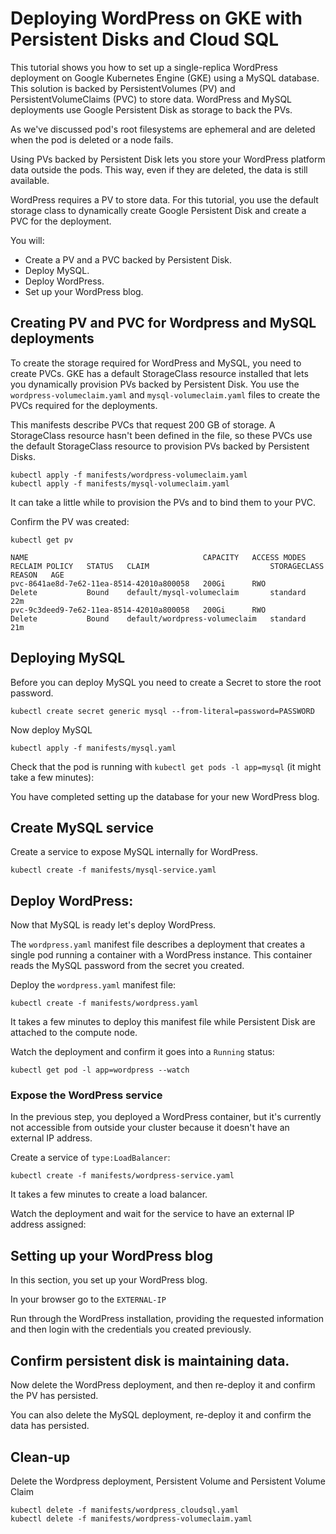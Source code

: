 # Deploying WordPress on GKE with Persistent Disks and Cloud SQL   

This tutorial shows you how to set up a single-replica WordPress deployment on Google Kubernetes Engine (GKE) using a MySQL database. This solution is backed by PersistentVolumes (PV) and PersistentVolumeClaims (PVC) to store data. WordPress and MySQL deployments use Google Persistent Disk as storage to back the PVs.

As we've discussed pod's root filesystems are ephemeral and are deleted when the pod is deleted or a node fails. 

Using PVs backed by Persistent Disk lets you store your WordPress platform data outside the pods. This way, even if they are deleted, the data is still available.

WordPress requires a PV to store data. For this tutorial, you use the default storage class to dynamically create Google Persistent Disk and create a PVC for the deployment.

You will: 
* Create a PV and a PVC backed by Persistent Disk.
* Deploy MySQL. 
* Deploy WordPress.
* Set up your WordPress blog.

## Creating PV and PVC for Wordpress and MySQL deployments
To create the storage required for WordPress and MySQL, you need to create PVCs. GKE has a default StorageClass resource installed that lets you dynamically provision PVs backed by Persistent Disk. You use the `wordpress-volumeclaim.yaml` and `mysql-volumeclaim.yaml` files to create the PVCs required for the deployments.   

This manifests describe PVCs that request 200 GB of storage. A StorageClass resource hasn't been defined in the file, so these PVCs use the default StorageClass resource to provision PVs backed by Persistent Disks.   
```
kubectl apply -f manifests/wordpress-volumeclaim.yaml   
kubectl apply -f manifests/mysql-volumeclaim.yaml   
```

It can take a little while to provision the PVs and to bind them to your PVC.    

Confirm the PV was created:   
```
kubectl get pv    
```
```
NAME                                       CAPACITY   ACCESS MODES   RECLAIM POLICY   STATUS   CLAIM                           STORAGECLASS   REASON   AGE   
pvc-8641ae8d-7e62-11ea-8514-42010a800058   200Gi      RWO            Delete           Bound    default/mysql-volumeclaim       standard                22m   
pvc-9c3deed9-7e62-11ea-8514-42010a800058   200Gi      RWO            Delete           Bound    default/wordpress-volumeclaim   standard                21m   
```

## Deploying MySQL
Before you can deploy MySQL you need to create a Secret to store the root password.   
```
kubectl create secret generic mysql --from-literal=password=PASSWORD   
```

Now deploy MySQL   
```
kubectl apply -f manifests/mysql.yaml   
```

Check that the pod is running with `kubectl get pods -l app=mysql` (it might take a few minutes):   

You have completed setting up the database for your new WordPress blog.    

## Create MySQL service
Create a service to expose MySQL internally for WordPress.   
```
kubectl create -f manifests/mysql-service.yaml
```

## Deploy WordPress:   
Now that MySQL is ready let's deploy WordPress.   

The `wordpress.yaml` manifest file describes a deployment that creates a single pod running a container with a WordPress instance. This container reads the MySQL password from the secret you created.   

Deploy the `wordpress.yaml` manifest file:   
```
kubectl create -f manifests/wordpress.yaml
```
It takes a few minutes to deploy this manifest file while Persistent Disk are attached to the compute node.   

Watch the deployment and confirm it goes into a `Running` status:

```
kubectl get pod -l app=wordpress --watch
```

### Expose the WordPress service  
In the previous step, you deployed a WordPress container, but it's currently not accessible from outside your cluster because it doesn't have an external IP address.   

Create a service of `type:LoadBalancer`:    

```
kubectl create -f manifests/wordpress-service.yaml 

```
It takes a few minutes to create a load balancer.   

Watch the deployment and wait for the service to have an external IP address assigned:  

## Setting up your WordPress blog
In this section, you set up your WordPress blog.  

In your browser go to the `EXTERNAL-IP`

Run through the WordPress installation, providing the requested information and then login with the credentials you created previously. 


## Confirm persistent disk is maintaining data.  

Now delete the WordPress deployment, and then re-deploy it and confirm the PV has persisted.  

You can also delete the MySQL deployment, re-deploy it and confirm the data has persisted.

## Clean-up    
Delete the Wordpress deployment, Persistent Volume and Persistent Volume Claim   
```
kubectl delete -f manifests/wordpress_cloudsql.yaml
kubectl delete -f manifests/wordpress-volumeclaim.yaml
```
